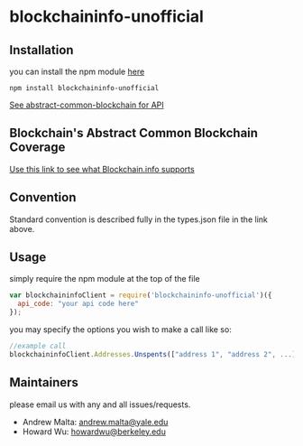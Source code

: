 # blockchaininfo-unofficial

## Installation

you can install the npm module <a href="https://www.npmjs.com/package/blockchaininfo-unofficial">here</a>

```
npm install blockchaininfo-unofficial
```
<a href="https://github.com/blockai/abstract-common-blockchain">See abstract-common-blockchain for API</a>

## Blockchain's Abstract Common Blockchain Coverage 
  <a href="http://abstract-common-blockchain.herokuapp.com"> Use this link to see what Blockchain.info supports </a>

## Convention

Standard convention is described fully in the types.json file in the link above.

## Usage

simply require the npm module at the top of the file
```javascript
var blockchaininfoClient = require('blockchaininfo-unofficial')({
  api_code: "your api code here"
});
```
you may specify the options you wish to make a call like so:

```javascript
//example call
blockchaininfoClient.Addresses.Unspents(["address 1", "address 2", ...], callback);
```

## Maintainers
please email us with any and all issues/requests.
* Andrew Malta: andrew.malta@yale.edu
* Howard Wu: howardwu@berkeley.edu

